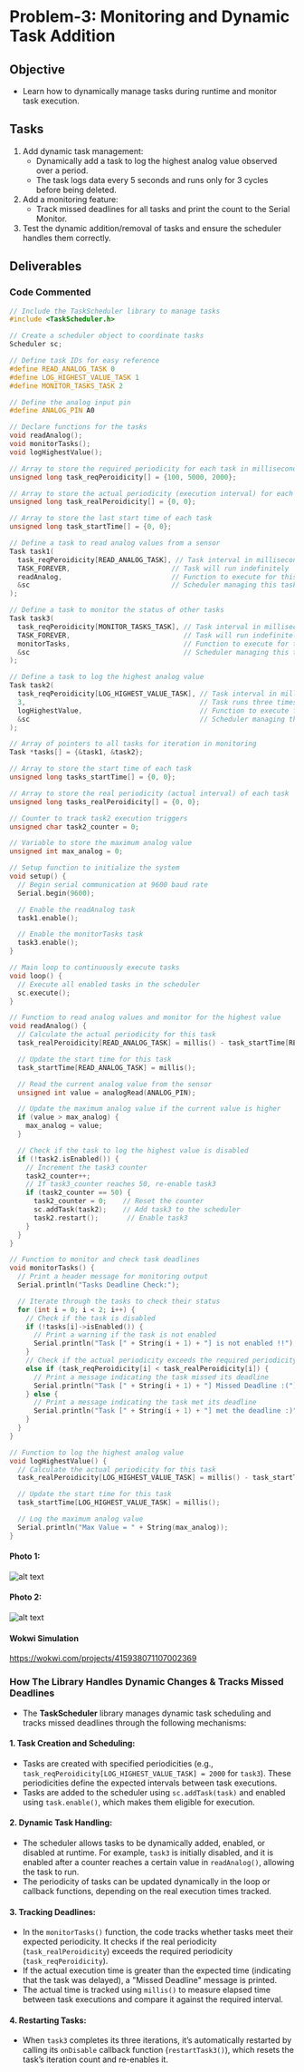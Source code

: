 # Problem-3: Monitoring and Dynamic Task Addition
## Objective
- Learn how to dynamically manage tasks during runtime and monitor task execution.
## Tasks
1. Add dynamic task management:
    - Dynamically add a task to log the highest analog value observed over a period.
    - The task logs data every 5 seconds and runs only for 3 cycles before being deleted.
2. Add a monitoring feature:
    - Track missed deadlines for all tasks and print the count to the Serial Monitor.
3. Test the dynamic addition/removal of tasks and ensure the scheduler handles them correctly.

## Deliverables
### Code Commented
```cpp
// Include the TaskScheduler library to manage tasks
#include <TaskScheduler.h>

// Create a scheduler object to coordinate tasks
Scheduler sc;

// Define task IDs for easy reference
#define READ_ANALOG_TASK 0
#define LOG_HIGHEST_VALUE_TASK 1
#define MONITOR_TASKS_TASK 2

// Define the analog input pin
#define ANALOG_PIN A0

// Declare functions for the tasks
void readAnalog();
void monitorTasks();
void logHighestValue();

// Array to store the required periodicity for each task in milliseconds
unsigned long task_reqPeroidicity[] = {100, 5000, 2000};

// Array to store the actual periodicity (execution interval) for each task
unsigned long task_realPeroidicity[] = {0, 0};

// Array to store the last start time of each task
unsigned long task_startTime[] = {0, 0};

// Define a task to read analog values from a sensor
Task task1(
  task_reqPeroidicity[READ_ANALOG_TASK], // Task interval in milliseconds
  TASK_FOREVER,                         // Task will run indefinitely
  readAnalog,                           // Function to execute for this task
  &sc                                   // Scheduler managing this task
);

// Define a task to monitor the status of other tasks
Task task3(
  task_reqPeroidicity[MONITOR_TASKS_TASK], // Task interval in milliseconds
  TASK_FOREVER,                            // Task will run indefinitely
  monitorTasks,                            // Function to execute for this task
  &sc                                      // Scheduler managing this task
);

// Define a task to log the highest analog value
Task task2(
  task_reqPeroidicity[LOG_HIGHEST_VALUE_TASK], // Task interval in milliseconds
  3,                                           // Task runs three times
  logHighestValue,                             // Function to execute for this task
  &sc                                          // Scheduler managing this task
);

// Array of pointers to all tasks for iteration in monitoring
Task *tasks[] = {&task1, &task2};

// Array to store the start time of each task
unsigned long tasks_startTime[] = {0, 0};

// Array to store the real periodicity (actual interval) of each task
unsigned long tasks_realPeroidicity[] = {0, 0};

// Counter to track task2 execution triggers
unsigned char task2_counter = 0;

// Variable to store the maximum analog value
unsigned int max_analog = 0;

// Setup function to initialize the system
void setup() {
  // Begin serial communication at 9600 baud rate
  Serial.begin(9600);

  // Enable the readAnalog task
  task1.enable();

  // Enable the monitorTasks task
  task3.enable();
}

// Main loop to continuously execute tasks
void loop() {
  // Execute all enabled tasks in the scheduler
  sc.execute();
}

// Function to read analog values and monitor for the highest value
void readAnalog() {
  // Calculate the actual periodicity for this task
  task_realPeroidicity[READ_ANALOG_TASK] = millis() - task_startTime[READ_ANALOG_TASK];

  // Update the start time for this task
  task_startTime[READ_ANALOG_TASK] = millis();

  // Read the current analog value from the sensor
  unsigned int value = analogRead(ANALOG_PIN);

  // Update the maximum analog value if the current value is higher
  if (value > max_analog) {
    max_analog = value;
  }

  // Check if the task to log the highest value is disabled
  if (!task2.isEnabled()) {
    // Increment the task3 counter
    task2_counter++;
    // If task3_counter reaches 50, re-enable task3
    if (task2_counter == 50) {
      task2_counter = 0;    // Reset the counter
      sc.addTask(task2);    // Add task3 to the scheduler
      task2.restart();       // Enable task3
    }
  }
}

// Function to monitor and check task deadlines
void monitorTasks() {
  // Print a header message for monitoring output
  Serial.println("Tasks Deadline Check:");

  // Iterate through the tasks to check their status
  for (int i = 0; i < 2; i++) {
    // Check if the task is disabled
    if (!tasks[i]->isEnabled()) {
      // Print a warning if the task is not enabled
      Serial.println("Task [" + String(i + 1) + "] is not enabled !!");
    }
    // Check if the actual periodicity exceeds the required periodicity
    else if (task_reqPeroidicity[i] < task_realPeroidicity[i]) {
      // Print a message indicating the task missed its deadline
      Serial.println("Task [" + String(i + 1) + "] Missed Deadline :(");
    } else {
      // Print a message indicating the task met its deadline
      Serial.println("Task [" + String(i + 1) + "] met the deadline :)");
    }
  }
}

// Function to log the highest analog value
void logHighestValue() {
  // Calculate the actual periodicity for this task
  task_realPeroidicity[LOG_HIGHEST_VALUE_TASK] = millis() - task_startTime[LOG_HIGHEST_VALUE_TASK];

  // Update the start time for this task
  task_startTime[LOG_HIGHEST_VALUE_TASK] = millis();

  // Log the maximum analog value
  Serial.println("Max Value = " + String(max_analog));
}

```

#### Photo 1:
![alt text](image.png)

#### Photo 2:
![alt text](<Screenshot 2024-11-30 042147-1.png>)

#### Wokwi Simulation  
https://wokwi.com/projects/415938071107002369

### How The Library Handles Dynamic Changes & Tracks Missed Deadlines

- The **TaskScheduler** library manages dynamic task scheduling and tracks missed deadlines through the following mechanisms:

#### 1. **Task Creation and Scheduling**: 
- Tasks are created with specified periodicities (e.g., `task_reqPeroidicity[LOG_HIGHEST_VALUE_TASK] = 2000` for `task3`). These periodicities define the expected intervals between task executions.
- Tasks are added to the scheduler using `sc.addTask(task)` and enabled using `task.enable()`, which makes them eligible for execution.

#### 2. **Dynamic Task Handling**: 
- The scheduler allows tasks to be dynamically added, enabled, or disabled at runtime. For example, `task3` is initially disabled, and it is enabled after a counter reaches a certain value in `readAnalog()`, allowing the task to run.
- The periodicity of tasks can be updated dynamically in the loop or callback functions, depending on the real execution times tracked.

#### 3. **Tracking Deadlines**:
- In the `monitorTasks()` function, the code tracks whether tasks meet their expected periodicity. It checks if the real periodicity (`task_realPeroidicity`) exceeds the required periodicity (`task_reqPeroidicity`). 
- If the actual execution time is greater than the expected time (indicating that the task was delayed), a "Missed Deadline" message is printed. 
- The actual time is tracked using `millis()` to measure elapsed time between task executions and compare it against the required interval.

#### 4. **Restarting Tasks**:
- When `task3` completes its three iterations, it’s automatically restarted by calling its `onDisable` callback function (`restartTask3()`), which resets the task’s iteration count and re-enables it.
